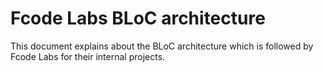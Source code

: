 # Fcode Labs BLoC architecture

This document explains about the BLoC architecture which is 
followed by Fcode Labs for their internal projects.


